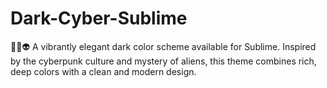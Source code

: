 # Dark-Cyber-Sublime
🌈🌐👽 A vibrantly elegant dark color scheme available for Sublime. Inspired by the cyberpunk culture and mystery of aliens, this theme combines rich, deep colors with a clean and modern design.
